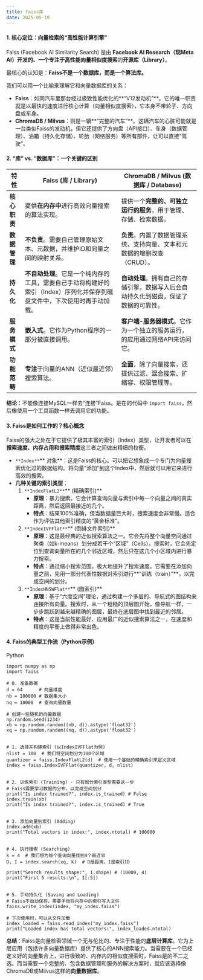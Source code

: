 ```yaml
---
title: faiss库
date: 2025-05-10 
---
```


#### **1. 核心定位：向量检索的“高性能计算引擎”**
Faiss (Facebook AI Similarity Search) 是由 **Facebook AI Research（现Meta AI）开发的、一个专注于高性能向量相似度搜索**的**开源库（Library）**。

最核心的认知是：**Faiss不是一个数据库，而是一个算法库。**

我们可以用一个比喻来理解它和向量数据库的关系：

+ **Faiss**：如同汽车里那台经过极致性能优化的**“V12发动机”**。它的唯一职责就是以最快的速度进行核心计算（向量相似度搜索），它本身不带轮子、方向盘或车身。
+ **ChromaDB / Milvus**：则是一辆**“完整的汽车”**。这辆汽车的心脏可能就是一台类似Faiss的发动机，但它还提供了方向盘（API接口）、车身（数据管理）、油箱（持久化存储）、轮胎（网络服务）等所有部件，让可以直接“驾驶”。

#### **2. “库” vs. “数据库”：一个关键的区别**
| 特性 | **Faiss (库 / Library)** | **ChromaDB / Milvus (数据库 / Database)** |
| --- | --- | --- |
| **核心职责** | 提供**在内存中**进行高效向量搜索的算法实现。 | 提供一个**完整的、可独立运行的服务**，用于管理、存储、检索数据。 |
| **数据管理** | **不负责**。需要自己管理原始文本、元数据，并维护ID和向量之间的映射关系。 | **负责**。内置了数据管理系统，支持向量、文本和元数据的增删改查（CRUD）。 |
| **持久化** | **不自动处理**。它是一个纯内存的工具，需要自己手动将构建好的索引（Index）序列化并保存到磁盘文件中，下次使用时再手动加载。 | **自动处理**。拥有自己的存储引擎，数据写入后会自动持久化到磁盘，保证了数据的可靠性。 |
| **服务模式** | **嵌入式**。它作为Python程序的一部分被直接调用。 | **客户端-服务器模式**。它作为一个独立的服务运行，的应用通过网络API来访问它。 |
| **功能范畴** | **专注**于向量的ANN（近似最近邻）搜索算法。 | **全面**，除了向量搜索，还提供过滤、混合搜索、扩缩容、权限管理等。 |




**结论**：不能像连接MySQL一样去“连接”Faiss。是在的代码中 `import faiss`，然后像使用一个工具函数一样去调用它的功能。

#### **3. Faiss是如何工作的？核心概念**
Faiss的强大之处在于它提供了极其丰富的索引（Index）类型，让开发者可以在**搜索速度、内存占用和搜索精度**这三者之间做出精细的权衡。

+ `**Index**`** 对象**：这是Faiss的核心。可以把它想象成一个专门为向量搜索优化过的数据结构。将向量“添加”到这个Index中，然后就可以用它来进行高效的搜索。
+ **几种关键的索引类型**：
    1. `**IndexFlatL2**`** (精确索引)**
        * **原理**：暴力搜索。它会计算查询向量与索引中每一个向量之间的真实距离，然后返回最接近的几个。
        * **特点**：结果100%准确，但当数据量巨大时，搜索速度会非常慢。适合作为评估其他索引精度的“黄金标准”。
    2. `**IndexIVFFlat**`** (倒排文件索引)**
        * **原理**：这是最经典的近似搜索算法之一。它会先将整个向量空间通过聚类（如k-means）划分成若干个“区域”（Cells）。搜索时，它会先定位到查询向量所在的几个邻近区域，然后只在这几个小区域内进行暴力搜索。
        * **特点**：通过缩小搜索范围，极大地提升了搜索速度。它需要在添加向量之前，先用一部分代表性数据对索引进行**“训练（train）”**，以完成空间的划分。
    3. `**IndexHNSWFlat**`** (图索引)**
        * **原理**：基于“六度空间”理论，通过构建一个多层的、导航式的图结构来连接所有向量。搜索时，从一个粗糙的顶层图开始，像导航一样，一步步跳跃到越来越精确的图层，最终在底层图中找到最近的邻居。
        * **特点**：这是当前性能最好、应用最广的近似搜索算法之一，在速度和精度的平衡上做得非常出色。

#### **4. Faiss的典型工作流（Python示例）**
Python

```plain
import numpy as np
import faiss

# 0. 准备数据
d = 64      # 向量维度
nb = 100000 # 数据集大小
nq = 10000  # 查询向量数量

# 创建一些随机的向量数据
np.random.seed(1234)
xb = np.random.random((nb, d)).astype('float32')
xq = np.random.random((nq, d)).astype('float32')


# 1. 选择并构建索引 (以IndexIVFFlat为例)
nlist = 100  # 我们将空间划分为100个区域
quantizer = faiss.IndexFlatL2(d)  # 使用一个基础的精确索引来定义区域
index = faiss.IndexIVFFlat(quantizer, d, nlist)


# 2. 训练索引 (Training) - 只有部分索引类型需要这一步
# Faiss需要学习数据的分布，以完成空间划分
print("Is index trained?", index.is_trained) # False
index.train(xb)
print("Is index trained?", index.is_trained) # True


# 3. 添加向量到索引 (Adding)
index.add(xb)
print("Total vectors in index:", index.ntotal) # 100000


# 4. 执行搜索 (Searching)
k = 4  # 我们想为每个查询向量找到4个最近邻
D, I = index.search(xq, k)  # D是距离，I是索引ID

print("Search results shape:", I.shape) # (10000, 4)
print("First 5 results:\n", I[:5])


# 5. 手动持久化 (Saving and Loading)
# Faiss不自动保存，需要手动将内存中的索引写入文件
faiss.write_index(index, "my_index.faiss")

# 下次使用时，可以从文件加载
index_loaded = faiss.read_index("my_index.faiss")
print("Loaded index has total vectors:", index_loaded.ntotal)
```

**总结**：Faiss是向量检索领域一个无与伦比的、专注于性能的**底层计算库**。它为上层应用（包括许多向量数据库）提供了核心的ANN搜索能力。当需要在一个已经定义好的向量集合上，进行极致的、内存内的相似度搜索时，Faiss是的不二之选。而当需要一个完整的、包含数据管理和服务的解决方案时，就应该选择像ChromaDB或Milvus这样的**向量数据库**。

